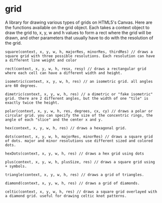 grid
====

A library for drawing various types of grids on HTML5's Canvas. Here are the functions available on the grid object. Each takes a context object to draw the grid to, x, y, w and h values to form a rect where the grid will be drawn, and other parameters that usually have to do with the resolution of the grid.


	square(context, x, y, w, h, majorRes, minorRes, thirdRes) // draws a square grid with three possible resolutions. Each resolution can have a different line weight and color

	rect(context, x, y, w, h, resx, resy) // draws a rectangular grid where each cell can have a different width and height.

	isometric(context, x, y, w, h, res) // an isometric grid. all angles are 60 degrees.
	
	dimetric(context, x, y, w, h, res) // a dimetric or "fake isometric" grid. there are 2 different angles, but the width of one "tile" is exactly twice the height.
	
	polar(context, x, y, w, h, res, degrees, cx, cy) // draws a polar or circular grid. you can specify the size of the concentric rings, the angle of each "slice" and the center x and y.
	
	hex(context, x, y, w, h, res) // draws a hexagonal grid.
	
	dots(context, x, y, w, h, majorRes, minorRes) // draws a square grid of dots. major and minor resolutions use different sized and colored dots.
	
	hexDots(context, x, y, w, h, res) // draws a hex grid using dots
	
	plus(context, x, y, w, h, plusSize, res) // draws a square grid using + symbols.
	
	triangle(context, x, y, w, h, res) // draws a grid of triangles.

	diamond(context, x, y, w, h, res) // draws a grid of diamonds.

	celtic(context, x, y, w, h, res) // draws a square grid overlayed with a diamond grid. useful for drawing celtic knot patterns.
